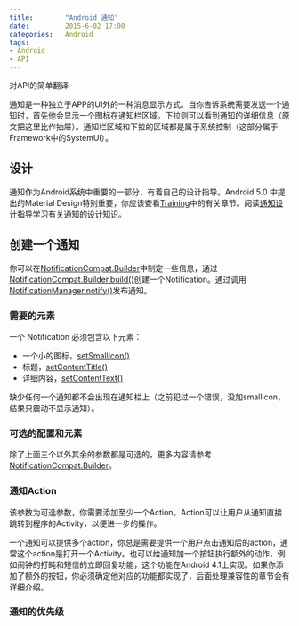 ```yaml
---
title:        "Android 通知"
date:         2015-6-02 17:00
categories:   Android
tags:
- Android
- API
---
```


对API的简单翻译

<!--more-->

通知是一种独立于APP的UI外的一种消息显示方式。当你告诉系统需要发送一个通知时，首先他会显示一个图标在通知栏区域。下拉则可以看到通知的详细信息（原文把这里比作抽屉）。通知栏区域和下拉的区域都是属于系统控制（这部分属于 Framework中的SystemUI）。


## 设计

通知作为Android系统中重要的一部分，有着自己的设计指导。Android 5.0 中提出的Material Design特别重要，你应该查看[Training]()中的有关章节。阅读[通知设计指导]()学习有关通知的设计知识。

## 创建一个通知

你可以在[NotificationCompat.Builder]()中制定一些信息，通过[NotificationCompat.Builder.build()]()创建一个Notification。通过调用[NotificationManager.notify()]()发布通知。

### 需要的元素

一个 Notification 必须包含以下元素：
* 一个小的图标，[setSmallIcon()]()
* 标题，[setContentTitle()]()
* 详细内容，[setContentText()]()

缺少任何一个通知都不会出现在通知栏上（之前犯过一个错误，没加smallicon，结果只震动不显示通知）。

### 可选的配置和元素

除了上面三个以外其余的参数都是可选的，更多内容请参考[NotificationCompat.Builder]()。

### 通知Action

该参数为可选参数，你需要添加至少一个Action。Action可以让用户从通知直接跳转到程序的Activity，以便进一步的操作。

一个通知可以提供多个action，你总是需要提供一个用户点击通知后的action，通常这个action是打开一个Activity。也可以给通知加一个按钮执行额外的动作，例如闹钟的打盹和短信的立即回复功能，这个功能在Android 4.1上实现。如果你添加了额外的按钮，你必须确定他对应的功能都实现了，后面处理兼容性的章节会有详细介绍。

### 通知的优先级